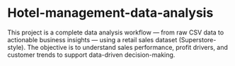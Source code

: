 # Hotel-management-data-analysis
This project is a complete data analysis workflow — from raw CSV data to actionable business insights — using a retail sales dataset (Superstore-style).   The objective is to understand sales performance, profit drivers, and customer trends to support data-driven decision-making.
